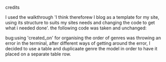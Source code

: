 credits

I used the walkthrough 'I think thereforew I blog as a template for my site, using its structure to suits my sites needs and changing the code to get what i needed done'. the following code was taken and unchanged:


bug:using 'created_on' for organising the order of genres was throwing an error in the terminal, after different ways of getting around the error, I decided to use a table and duplicaate genre the model in order to have it placed on a separate table row.
